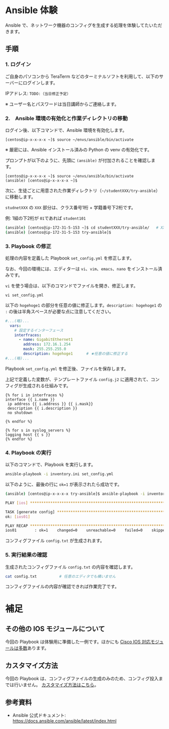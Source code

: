 # Ansible 体験

Ansible で、ネットワーク機器のコンフィグを生成する処理を体験してたいただきます。

## 手順

### 1. ログイン
ご自身のパソコンから TeraTerm などのターミナルソフトを利用して、以下のサーバーにログインします。

IPアドレス: `TODO:（当日修正予定）`

※ ユーザー名とパスワードは当日講師からご連絡します。


### 2.　Ansible 環境の有効化と作業ディレクトリの移動

ログイン後、以下コマンドで、Ansible 環境を有効化します。

```
[centos@ip-x-x-x-x ~]$ source ~/envs/ansible/bin/activate
```

※ 厳密には、Ansible インストール済みの Python の venv の有効化です。

プロンプトが以下のように、先頭に `(ansible)` が付加されることを確認します。

```
[centos@ip-x-x-x-x ~]$ source ~/envs/ansible/bin/activate
(ansible) [centos@ip-x-x-x-x ~]$ 
```

次に、生徒ごとに用意された作業ディレクトリ（`~/studentXXX/try-ansible`）に移動します。

`studnetXXX` の `XXX` 部分は、クラス番号1桁 + 学籍番号下2桁です。

例: 1組の下2桁が `01`であれば `student101`

```sh
(ansible) [centos@ip-172-31-5-153 ~]$ cd studentXXX/try-ansible/   # XXX は生徒ごとに異なる
(ansible) [centos@ip-172-31-5-153 try-ansible]$
```


### 3. Playbook の修正

処理の内容を定義した Playbook `set_config.yml` を修正します。

なお、今回の環境には、エディターは `vi`、`vim`、`emacs`、`nano` をインストール済みです。

`vi` を使う場合は、以下のコマンドでファイルを開き、修正します。
```
vi set_config.yml
```

以下の `hogehoge1` の部分を任意の値に修正します。`description: hogehoge1` の `:` の後は半角スペースが必要な点に注意してください。

```yaml
#...(略)...
  vars:
    # 設定するインターフェース
    interfraces:
      - name: GigabitEthernet1
        address: 172.16.1.254
        mask: 255.255.255.0
        description: hogehoge1      # ★任意の値に修正する
#...(略)...
```


Playbook `set_config.yml` を修正後、ファイルを保存します。



上記で定義した変数が、テンプレートファイル `config.j2` に適用されて、コンフィグが生成される仕組みです。

```
{% for i in interfraces %}
interface {{ i.name }}
 ip address {{ i.address }} {{ i.mask}}
 description {{ i.description }}
 no shutdown
 
{% endfor %}

{% for s in syslog_servers %}
logging host {{ s }}
{% endfor %}
```

### 4. Playbook の実行

以下のコマンドで、Playbook を実行します。

```sh
ansible-playbook -i inventory.ini set_config.yml
```

以下のように、最後の行に `ok=1` が表示されたら成功です。

```sh
(ansible) [centos@ip-x-x-x-x try-ansible]$ ansible-playbook -i inventory.ini generate_config.yml 

PLAY [ios] ******************************************************************************************

TASK [generate config] ******************************************************************************
ok: [ios01]

PLAY RECAP ******************************************************************************************
ios01        : ok=1    changed=0    unreachable=0    failed=0    skipped=0    rescued=0    ignored=0       

```

コンフィグファイル `config.txt` が生成されます。

### 5. 実行結果の確認

生成されたコンフィグファイル `config.txt` の内容を確認します。

```sh
cat config.txt          # 任意のエディタでも構いません
```

コンフィグファイルの内容が確認できれば作業完了です。


# 補足

## その他の IOS モジュールについて

今回の Playbook は体験用に準備した一例です。ほかにも [Cisco IOS 対応モジュールは多数](https://docs.ansible.com/ansible/latest/collections/cisco/ios/index.html)あります。


## カスタマイズ方法
今回の Playbook は、コンフィグファイルの生成のみのため、コンフィグ投入までは行いません。
[カスタマイズ方法はこちら](./extra.md)。


## 参考資料
- Ansible 公式ドキュメント: https://docs.ansible.com/ansible/latest/index.html